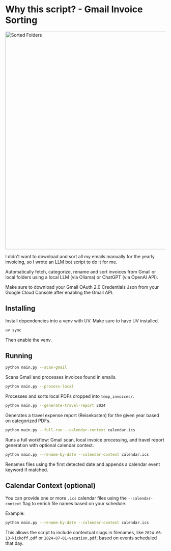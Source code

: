# Why this script? - Gmail Invoice Sorting

<img width="684" alt="Sorted Folders" src="https://github.com/user-attachments/assets/e370f52a-1680-41d6-ae8a-dda9f4ffdda1" />

I didn't want to download and sort all my emails manually for the yearly invoicing, so I wrote an LLM bot script to do it for me. 

Automatically fetch, categorize, rename and sort invoices from Gmail or local folders using a local LLM (via Ollama) or ChatGPT (via OpenAI API).

Make sure to download your Gmail OAuth 2.0 Credentials Json from your Google Cloud Console after enabling the Gmail API. 

## Installing 
Install dependencies into a venv with UV. Make sure to have UV installed.
```bash
uv sync
```
Then enable the venv.

## Running

```bash
python main.py --scan-gmail
```
Scans Gmail and processes invoices found in emails.

```bash
python main.py --process-local
```
Processes and sorts local PDFs dropped into `temp_invoices/`.

```bash
python main.py --generate-travel-report 2024
```
Generates a travel expense report (Reisekosten) for the given year based on categorized PDFs.

```bash
python main.py --full-run --calendar-context calendar.ics
```
Runs a full workflow: Gmail scan, local invoice processing, and travel report generation with optional calendar context.

```bash
python main.py --rename-by-date --calendar-context calendar.ics
```
Renames files using the first detected date and appends a calendar event keyword if matched.

## Calendar Context (optional)

You can provide one or more `.ics` calendar files using the `--calendar-context` flag to enrich file names based on your schedule.

Example:
```bash
python main.py --rename-by-date --calendar-context calendar.ics
```

This allows the script to include contextual slugs in filenames, like `2024-06-13-kickoff.pdf` or `2024-07-01-vacation.pdf`, based on events scheduled that day.
